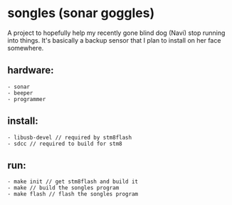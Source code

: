 
# songles (sonar goggles)
A project to hopefully help my recently gone blind dog (Navi) stop running into things. It's basically a backup sensor that I plan to install on her face somewhere.

## hardware:
	- sonar
	- beeper
	- programmer

## install:
	- libusb-devel // required by stm8flash
	- sdcc // required to build for stm8

## run:
	- make init // get stm8flash and build it
	- make // build the songles program
	- make flash // flash the songles program

